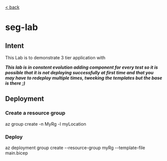 [< back](../README.md)

# seg-lab


## Intent

This Lab is to demonstrate 3 tier application with

***This lab is in constent evolution adding component for every test so it is possible that it is not deploying successfully at first time and that you may have to redeploy multiple times, tweeking the templates but the base is there ;)***

## Deployment

### Create a resource group 

az group create -n MyRg -l myLocation

### Deploy

az deployment group create --resource-group myRg --template-file main.bicep

